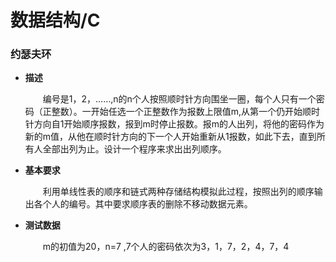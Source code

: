 # 数据结构/C
### 约瑟夫环

- **描述**

  &emsp;&emsp;编号是1，2，……,n的n个人按照顺时针方向围坐一圈，每个人只有一个密码（正整数）。一开始任选一个正整数作为报数上限值m,从第一个仍开始顺时针方向自1开始顺序报数，报到m时停止报数。报m的人出列，将他的密码作为新的m值，从他在顺时针方向的下一个人开始重新从1报数，如此下去，直到所有人全部出列为止。设计一个程序来求出出列顺序。

- **基本要求**

  &emsp;&emsp;利用单线性表的顺序和链式两种存储结构模拟此过程，按照出列的顺序输出各个人的编号。其中要求顺序表的删除不移动数据元素。

- **测试数据**

  &emsp;&emsp;m的初值为20，n=7 ,7个人的密码依次为3，1，7，2，4，7，4

